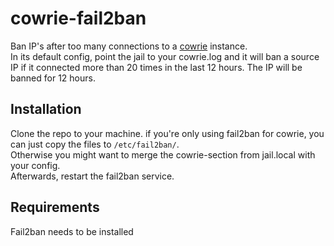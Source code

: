 # cowrie-fail2ban
Ban IP's after too many connections to a [cowrie](https://github.com/micheloosterhof/cowrie) instance.  
In its default config, point the jail to your cowrie.log and it will ban a source IP if it connected more than 20 times in the last 12 hours. The IP will be banned for 12 hours.

## Installation
Clone the repo to your machine. if you're only using fail2ban for cowrie, you can just copy the files to `/etc/fail2ban/`.  
Otherwise you might want to merge the cowrie-section from jail.local with your config.  
Afterwards, restart the fail2ban service.

## Requirements
Fail2ban needs to be installed
